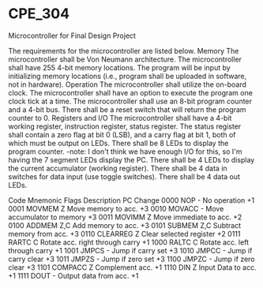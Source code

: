 # CPE_304
Microcontroller for Final Design Project

The requirements for the microcontroller are listed below.
Memory
	The microcontroller shall be Von Neumann architecture.
	The microcontroller shall have 255 4-bit memory locations.
	The program will be input by initializing memory locations (i.e., program shall be uploaded in software, not in hardware).
	Operation
	The microcontroller shall utilize the on-board clock.
	The microcontroller shall have an option to execute the program one clock tick at a time.
	The microcontroller shall use an 8-bit program counter and a 4-bit bus.
	There shall be a reset switch that will return the program counter to 0.
	Registers and I/O
The microcontroller shall have a 4-bit working register, instruction register, status register.
The status register shall contain a zero flag at bit 0 (LSB), and a carry flag at bit 1, both of which must be output on LEDs. 
There shall be 8 LEDs to display the program counter. 
    -note: I don't think we have enough I/O for this, so I'm having the 7 segment LEDs display the PC.
There shall be 4 LEDs to display the current accumulator (working register).
There shall be 4 data in switches for data input (use toggle switches).
There shall be 4 data out LEDs.

Code  	Mnemonic  Flags	Description	                        PC Change
0000	  NOP         - 	No operation  	                      +1
0001  	MOVMEM	    Z	  Move memory to acc.	                  +3
0010  	MOVACC	    -	  Move accumulator to memory	          +3
0011  	MOVIMM	    Z 	Move immediate to acc.	              +2
0100  	ADDMEM	   Z,C	Add memory to acc.      	            +3
0101  	SUBMEM	   Z,C	Subtract memory from acc.	            +3
0110  	CLEARREG	  Z 	Clear selected register	              +2
0111  	RARTC	      C 	Rotate acc. right through carry       +1
1000  	RALTC	      C 	Rotate acc. left through carry	      +1
1001  	JMPCS	      - 	Jump if carry set	                    +3
1010  	JMPCC	      - 	Jump if carry clear	                  +3
1011  	JMPZS	      - 	Jump if zero set	                    +3
1100	  JMPZC	      - 	Jump if zero clear	                  +3
1101  	COMPACC	    Z 	Complement acc.	                      +1
1110	  DIN	        Z 	Input Data to acc.         	          +1
1111	  DOUT	      - 	Output data from acc.       	        +1
